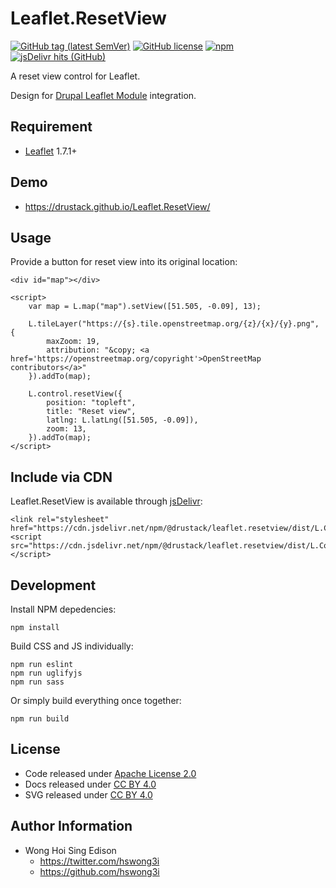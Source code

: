 # Leaflet.ResetView

[![GitHub tag (latest SemVer)](https://img.shields.io/github/v/tag/drustack/Leaflet.ResetView)](https://github.com/drustack/Leaflet.ResetView/tags)
[![GitHub license](https://img.shields.io/github/license/drustack/Leaflet.ResetView)](https://github.com/drustack/Leaflet.ResetView/blob/master/LICENSE)
[![npm](https://img.shields.io/npm/v/@drustack/leaflet.resetview)](https://www.npmjs.com/package/@drustack/leaflet.resetview)
[![jsDelivr hits (GitHub)](https://img.shields.io/jsdelivr/gh/hm/drustack/Leaflet.ResetView)](https://www.jsdelivr.com/package/npm/@drustack/leaflet.resetview)

A reset view control for Leaflet.

Design for [Drupal Leaflet Module](https://www.drupal.org/project/leaflet) integration.

## Requirement

  - [Leaflet](https://github.com/Leaflet/Leaflet) 1.7.1+

## Demo

  - <https://drustack.github.io/Leaflet.ResetView/>

## Usage

Provide a button for reset view into its original location:

    <div id="map"></div>
    
    <script>
        var map = L.map("map").setView([51.505, -0.09], 13);
        
        L.tileLayer("https://{s}.tile.openstreetmap.org/{z}/{x}/{y}.png", {
            maxZoom: 19,
            attribution: "&copy; <a href='https://openstreetmap.org/copyright'>OpenStreetMap contributors</a>"
        }).addTo(map);
        
        L.control.resetView({
            position: "topleft",
            title: "Reset view",
            latlng: L.latLng([51.505, -0.09]),
            zoom: 13,
        }).addTo(map);
    </script>

## Include via CDN

Leaflet.ResetView is available through [jsDelivr](https://www.jsdelivr.com/):

    <link rel="stylesheet" href="https://cdn.jsdelivr.net/npm/@drustack/leaflet.resetview/dist/L.Control.ResetView.min.css">
    <script src="https://cdn.jsdelivr.net/npm/@drustack/leaflet.resetview/dist/L.Control.ResetView.min.js"></script>

## Development

Install NPM depedencies:

    npm install

Build CSS and JS individually:

    npm run eslint
    npm run uglifyjs
    npm run sass

Or simply build everything once together:

    npm run build

## License

  - Code released under [Apache License 2.0](LICENSE)
  - Docs released under [CC BY 4.0](http://creativecommons.org/licenses/by/4.0/)
  - SVG released under [CC BY 4.0](https://fontawesome.com/license/free)

## Author Information

  - Wong Hoi Sing Edison
      - <https://twitter.com/hswong3i>
      - <https://github.com/hswong3i>
